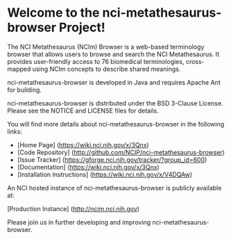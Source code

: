 Welcome to the nci-metathesaurus-browser Project!
==============================

The NCI Metathesaurus (NCIm) Browser is a web-based terminology browser that allows users to browse 
and search the NCI Metathesaurus. It provides user-friendly access to 76 biomedical terminologies, 
cross-mapped using NCIm concepts to describe shared meanings.

nci-metathesaurus-browser is developed in Java and requires Apache Ant for building.

nci-metathesaurus-browser is distributed under the BSD 3-Clause License.
Please see the NOTICE and LICENSE files for details.

You will find more details about nci-metathesaurus-browser in the following links:

 * [Home Page] (https://wiki.nci.nih.gov/x/3Qnx)
 * [Code Repository] (http://github.com/NCIP/nci-metathesaurus-browser)
 * [Issue Tracker] (https://gforge.nci.nih.gov/tracker/?group_id=600)
 * [Documentation] (https://wiki.nci.nih.gov/x/3Qnx)
 * [Installation Instructions] (https://wiki.nci.nih.gov/x/V4DQAw)
 
An NCI hosted instance of nci-metathesaurus-browser is publicly available at:

[Production Instance] (http://ncim.nci.nih.gov)
 
Please join us in further developing and improving nci-metathesaurus-browser.
